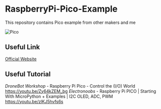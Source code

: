 # RaspberryPi-Pico-Example
This repository contains Pico example from other makers and me

![Pico](https://www.raspberrypi.org/documentation/pico/getting-started/static/15243f1ffd3b8ee646a1708bf4c0e866/Pico-R3-Pinout.svg)

## Useful Link
[Official Website](https://www.raspberrypi.org/documentation/pico/getting-started/)

## Useful Tutorial
*DroneBot Workshop* - Raspberry Pi Pico - Control the (I/O) World  
https://youtu.be/Zy64kZEM_bg
*Electronoobs* - Raspberry Pi PICO | Starting With MicroPython + Examples | I2C OLED, ADC, PWM  
https://youtu.be/zlKJ5hvfs6s

